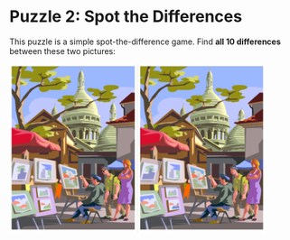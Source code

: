 # Puzzle 2: Spot the Differences
This puzzle is a simple spot-the-difference game. Find **all 10 differences** between these two pictures:

<img src="Assets/SpotDifferencePictures.png" width="90%">

